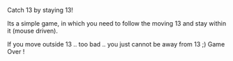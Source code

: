 Catch 13 by staying 13!
Its a simple game, in which you need to follow the moving 13 and stay within it (mouse driven).
If you move outside 13 .. too bad .. you just cannot be away from 13 ;) Game Over !